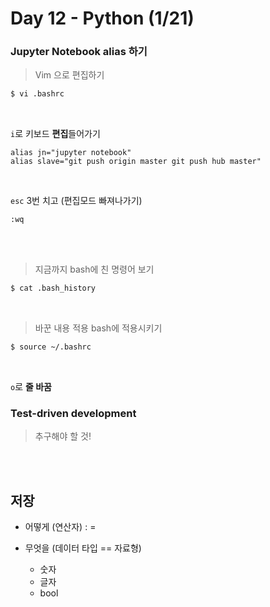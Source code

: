 # Day 12 - Python (1/21)



### Jupyter Notebook alias 하기



> Vim 으로 편집하기
```bash
$ vi .bashrc
```

<br/>


``i``로 키보드 **편집**들어가기

```vim
alias jn="jupyter notebook"
alias slave="git push origin master git push hub master"
```

<br/>


``esc`` 3번 치고  (편집모드 빠져나가기)

```vim
:wq
```

<br/><br/>


> 지금까지 bash에 친 명령어 보기
```bash
$ cat .bash_history
```

<br/>


> 바꾼 내용 적용 bash에 적용시키기
```bash
$ source ~/.bashrc
```

<br/>

``o``로 **줄 바꿈**





### Test-driven development

> 추구해야 할 것!

<br/> <br/>







## 저장

- 어떻게 (연산자) : =

- 무엇을 (데이터 타입 == 자료형)
  - 숫자
  - 글자
  - bool

